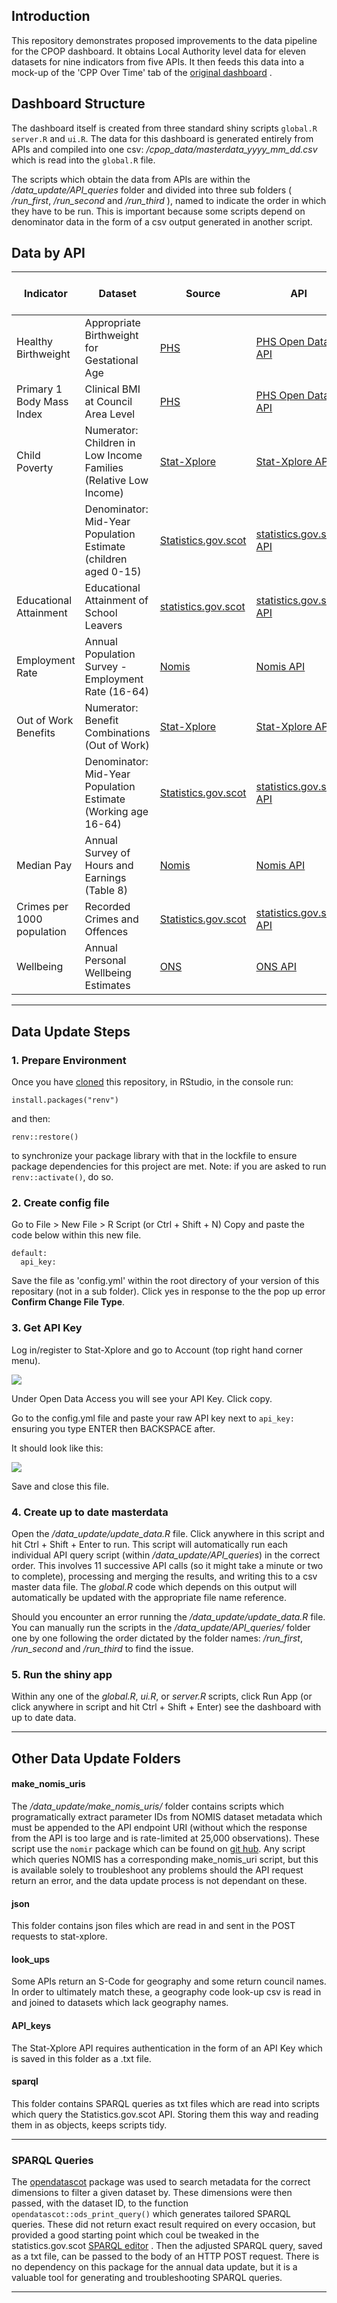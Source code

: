 ## Introduction

This repository demonstrates proposed improvements to the data pipeline for the CPOP dashboard. It obtains Local Authority level data for eleven datasets for nine indicators from five APIs. It then feeds this data into a mock-up of the 'CPP Over Time' tab of the [original dashboard](https://scotland.shinyapps.io/is-community-planning-outcomes-profile/) . 

## Dashboard Structure

The dashboard itself is created from three standard shiny scripts `global.R` `server.R` and `ui.R`. The data for this dashboard is generated entirely from APIs and compiled into one csv: _/cpop_data/masterdata_yyyy_mm_dd.csv_ which is read into the `global.R` file.

The scripts which obtain the data from APIs are within the _/data_update/API_queries_ folder and divided into three sub folders ( _/run_first_, _/run_second_ and _/run_third_ ), named to indicate the order in which they have to be run. This is important because some scripts depend on denominator data in the form of a csv output generated in another script. 

## Data by API

| Indicator | Dataset | Source | API | Cusom Package required? | Script Name
| ---       | ---     | ---    | --- |    --- | --- |
|Healthy Birthweight | Appropriate Birthweight for Gestational Age |<a href="https://www.opendata.nhs.scot/dataset/births-in-scottish-hospitals/resource/a5d4de3f-e340-455f-b4e4-e26321d09207" target="_blank"> PHS </a> |  <a href="https://www.opendata.nhs.scot/" target="_blank">PHS Open Data API</a> |  <a href="https://github.com/Public-Health-Scotland/phsopendata" target="_blank">phsopendata()</a> | run_second/healthy_birthweight.R |
|Primary 1 Body Mass Index | Clinical BMI at Council Area Level | <a href="https://www.opendata.nhs.scot/dataset/primary-1-body-mass-index-bmi-statistics/resource/4a3daa0f-1580-4a59-ac9e-64d9a31a4429" target="_blank"> PHS </a> | <a href="https://www.opendata.nhs.scot/" target="_blank">PHS Open Data API</a>  | <a href="https://github.com/Public-Health-Scotland/phsopendata" target="_blank">phsopendata()</a>  | run_second/primary_1_body_mass_index.R |
|Child Poverty | Numerator: Children in Low Income Families (Relative Low Income) | <a href="https://stat-xplore.dwp.gov.uk/webapi/jsf/login.xhtml" target="_blank"> Stat-Xplore </a>  | <a href="https://stat-xplore.dwp.gov.uk/webapi/online-help/Open-Data-API.html" target="_blank"> Stat-Xplore API </a>  |  <a href="https://github.com/houseofcommonslibrary/statxplorer" target="_blank"> statxplorer </a>  | run_second/child_poverty.R |
| | Denominator: Mid-Year Population Estimate (children aged 0-15) |<a href="https://statistics.gov.scot/resource?uri=http%3A%2F%2Fstatistics.gov.scot%2Fdata%2Frecorded-crime" target="_blank"> Statistics.gov.scot </a> | <a href="https://guides.statistics.gov.scot/category/37-api" target="_blank"> statistics.gov.scot API </a> | _none_ | run_first/under_16_population_cpp.R |
|Educational Attainment | Educational Attainment of School Leavers | <a href="https://statistics.gov.scot/data/educational-attainment-of-school-leavers" target="_blank"> statistics.gov.scot </a>  | <a href="https://guides.statistics.gov.scot/category/37-api" target="_blank"> statistics.gov.scot API </a>  | _none_ | run_second/educational_attainment.R |
|Employment Rate | Annual Population Survey - Employment Rate (16-64) | <a href="https://www.nomisweb.co.uk/datasets/apsnew" target="_blank"> Nomis </a> | <a href="https://www.nomisweb.co.uk/api/v01/help" target="_blank"> Nomis API </a> | _none_ | run_second/employment_rate.R |
|Out of Work Benefits | Numerator: Benefit Combinations (Out of Work) | <a href="https://stat-xplore.dwp.gov.uk/webapi/jsf/login.xhtml" target="_blank"> Stat-Xplore </a>  | <a href="https://stat-xplore.dwp.gov.uk/webapi/online-help/Open-Data-API.html" target="_blank"> Stat-Xplore API </a>  | <a href="https://github.com/houseofcommonslibrary/statxplorer" target="_blank"> statxplorer </a>  | run_second/out_of_work_benefits.R |
| | Denominator: Mid-Year Population Estimate (Working age 16-64) |<a href="https://statistics.gov.scot/resource?uri=http%3A%2F%2Fstatistics.gov.scot%2Fdata%2Frecorded-crime" target="_blank"> Statistics.gov.scot </a>| <a href="https://guides.statistics.gov.scot/category/37-api" target="_blank"> statistics.gov.scot API </a>  | _none_  | run_first/working_age_population_cpp.R |
| Median Pay | Annual Survey of Hours and Earnings (Table 8) | <a href="https://www.nomisweb.co.uk/datasets/ashe" target="_blank"> Nomis </a> | <a href="https://www.nomisweb.co.uk/api/v01/help" target="_blank"> Nomis API </a>| _none_ | run_second/median_pay.R |
| Crimes per 1000 population | Recorded Crimes and Offences | <a href="https://statistics.gov.scot/resource?uri=http%3A%2F%2Fstatistics.gov.scot%2Fdata%2Frecorded-crime" target="_blank"> Statistics.gov.scot </a> | <a href="https://guides.statistics.gov.scot/category/37-api" target="_blank"> statistics.gov.scot API </a>  | _none_ | run_second/crime_rate.R |
| Wellbeing | Annual Personal Wellbeing Estimates | <a href="https://www.ons.gov.uk/peoplepopulationandcommunity/wellbeing/datasets/headlineestimatesofpersonalwellbeing" target="_blank"> ONS </a> |<a href="https://developer.ons.gov.uk/" target="_blank"> ONS API </a> | <a href="https://github.com/kvasilopoulos/onsr" target="_blank"> onsr </a> | run_second/wellbeing.R |


*** 

## Data Update Steps 

### 1. Prepare Environment
Once you have [cloned](https://docs.github.com/en/repositories/creating-and-managing-repositories/cloning-a-repository)  this repository, in RStudio, in the console run:

  `install.packages("renv")`
  
and then:

  `renv::restore()`
  
to synchronize your package library with that in the lockfile to ensure package dependencies for this project are met. Note: if you are asked to run `renv::activate()`, do so.

### 2. Create config file

Go to File > New File > R Script (or Ctrl + Shift + N)
Copy and paste the code below within this new file.

```
default:
  api_key:

```
Save the file as 'config.yml' within the root directory of your version of this repositary (not in a sub folder). Click yes in response to the the pop up error **Confirm Change File Type**.

### 3. Get API Key
Log in/register to Stat-Xplore and go to Account (top right hand corner menu).

![](www/statxplore-screenshot.png)

Under Open Data Access you will see your API Key. Click copy.

Go to the config.yml file and paste your raw API key next to `api_key:` ensuring you type ENTER then BACKSPACE after.

It should look like this:

![](www/config_screenshot.png)

Save and close this file.

### 4. Create up to date masterdata
Open the  _/data_update/update_data.R_ file.
Click anywhere in this script and hit Ctrl + Shift + Enter to run.
This script will automatically run each individual API query script (within _/data_update/API_queries_) in the correct order. This involves 11 successive API calls (so it might take a minute or two to complete), processing and merging the results, and writing this to a csv master data file. The _global.R_ code which depends on this output will automatically be updated with the appropriate file name reference.

Should you encounter an error running the _/data_update/update_data.R_ file. You can manually run the scripts in the  _/data_update/API_queries/_ folder one by one following the order dictated by the folder names: _/run_first_, _/run_second_ and _/run_third_ to find the issue.

### 5. Run the shiny app
Within any one of the _global.R_, _ui.R_, or _server.R_ scripts, click Run App (or click anywhere in script and hit Ctrl + Shift + Enter) see the dashboard with up to date data.


*** 
## Other Data Update Folders

#### make_nomis_uris
The _/data_update/make_nomis_uris/_ folder contains scripts which programatically extract parameter IDs from NOMIS dataset metadata which must be appended to the API endpoint URI (without which the response from the API is too large and is rate-limited at 25,000 observations). These script use the `nomir` package which can be found on [git hub](https://github.com/ropensci/nomisr). Any script which queries NOMIS has a corresponding make_nomis_uri script, but this is available solely to troubleshoot any problems should the API request return an error, and the data update process is not dependant on these.

#### json 
This folder contains json files which are read in and sent in the POST requests to stat-xplore.

#### look_ups
Some APIs return an S-Code for geography and some return council names. In order to ultimately match these, a geography code look-up csv is read in and joined to datasets which lack geography names. 

#### API_keys
The Stat-Xplore API requires authentication in the form of an API Key which is saved in this folder as a .txt file.

#### sparql
This folder contains SPARQL queries as txt files which are read into scripts which query the Statistics.gov.scot API. Storing them this way and reading them in as objects, keeps scripts tidy.

***

### SPARQL Queries
The [opendatascot](https://github.com/DataScienceScotland/opendatascot)  package was used to search metadata for the correct dimensions to filter a given dataset by. These dimensions were then passed, with the dataset ID, to the function `opendatascot::ods_print_query()` which generates tailored SPARQL queries. These did not return exact result required on every occasion, but provided a good starting point which coul be tweaked in the statistics.gov.scot [SPARQL editor](https://statistics.gov.scot/sparql-beta) . Then the adjusted SPARQL query, saved as a txt file, can be passed to the body of an HTTP POST request. There is no dependency on this package for the annual data update, but it is a valuable tool for generating and troubleshooting SPARQL queries.


***
